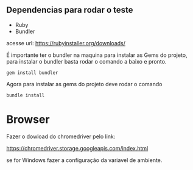 ## Dependencias para rodar o teste 

- Ruby
- Bundler 

acesse url: https://rubyinstaller.org/downloads/

É importante ter o bundler na maquina para instalar as Gems do projeto, 
para instalar o bundler basta rodar o comando a baixo e pronto. 

````
gem install bundler
````

Agora para instalar as gems do projeto 
deve rodar o comando 

````
bundle install
````

# Browser

Fazer o dowload do chromedriver pelo link:

https://chromedriver.storage.googleapis.com/index.html

se for Windows fazer a configuração da variavel de ambiente. 
